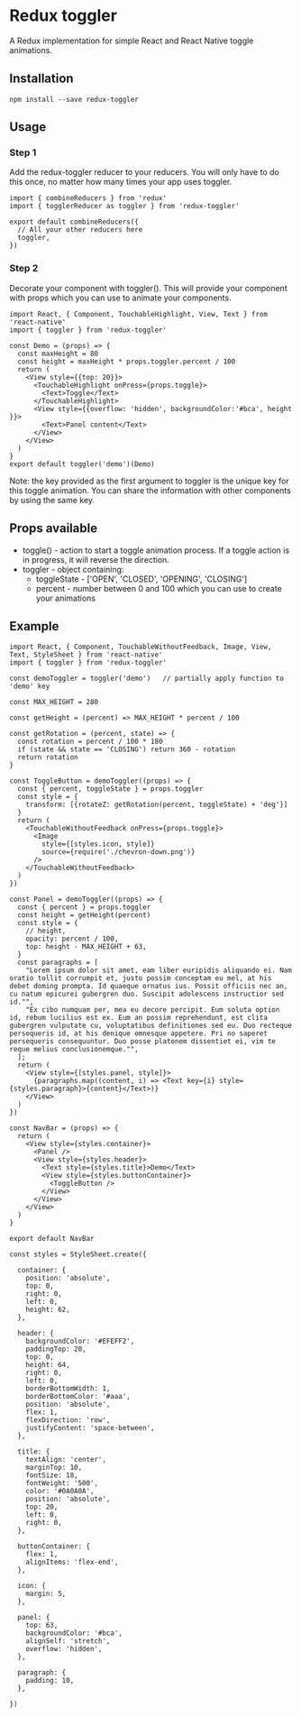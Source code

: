 # Redux toggler
A Redux implementation for simple React and React Native toggle animations.

## Installation
```npm install --save redux-toggler```

## Usage
### Step 1
Add the redux-toggler reducer to your reducers. You will only have to do this once, no matter how many times your app uses toggler.

```
import { combineReducers } from 'redux'
import { togglerReducer as toggler } from 'redux-toggler'

export default combineReducers({
  // All your other reducers here
  toggler,
})
```

### Step 2
Decorate your component with toggler(). This will provide your component with props which you can use to animate your components.
```
import React, { Component, TouchableHighlight, View, Text } from 'react-native'
import { toggler } from 'redux-toggler'

const Demo = (props) => {
  const maxHeight = 80
  const height = maxHeight * props.toggler.percent / 100
  return (
    <View style={{top: 20}}>
      <TouchableHighlight onPress={props.toggle}>
        <Text>Toggle</Text>
      </TouchableHighlight>
      <View style={{overflow: 'hidden', backgroundColor:'#bca', height }}>
        <Text>Panel content</Text>
      </View>
    </View>
  )
}
export default toggler('demo')(Demo)
```

Note: the key provided as the first argument to toggler is the unique key for this toggle animation.
You can share the information with other components by using the same key.

## Props available
* toggle() - action to start a toggle animation process. If a toggle action is in progress, it will reverse the direction.
* toggler  - object containing:
    * toggleState - ['OPEN', 'CLOSED', 'OPENING', 'CLOSING']
    * percent - number between 0 and 100 which you can use to create your animations

## Example
```
import React, { Component, TouchableWithoutFeedback, Image, View, Text, StyleSheet } from 'react-native'
import { toggler } from 'redux-toggler'

const demoToggler = toggler('demo')   // partially apply function to 'demo' key

const MAX_HEIGHT = 280

const getHeight = (percent) => MAX_HEIGHT * percent / 100

const getRotation = (percent, state) => {
  const rotation = percent / 100 * 180
  if (state && state == 'CLOSING') return 360 - rotation
  return rotation
}

const ToggleButton = demoToggler((props) => {
  const { percent, toggleState } = props.toggler
  const style = {
    transform: [{rotateZ: getRotation(percent, toggleState) + 'deg'}]
  }
  return (
    <TouchableWithoutFeedback onPress={props.toggle}>
      <Image
        style={[styles.icon, style]}
        source={require('./chevron-down.png')}
      />
    </TouchableWithoutFeedback>
  )
})

const Panel = demoToggler((props) => {
  const { percent } = props.toggler
  const height = getHeight(percent)
  const style = {
    // height,
    opacity: percent / 100,
    top: height - MAX_HEIGHT + 63,
  }
  const paragraphs = [
    "Lorem ipsum dolor sit amet, eam liber euripidis aliquando ei. Nam oratio tollit corrumpit et, justo possim conceptam eu mel, at his debet doming prompta. Id quaeque ornatus ius. Possit officiis nec an, cu natum epicurei gubergren duo. Suscipit adolescens instructior sed id."",
    "Ex cibo numquam per, mea eu decore percipit. Eum soluta option id, rebum lucilius est ex. Eum an possim reprehendunt, est clita gubergren vulputate cu, voluptatibus definitiones sed eu. Duo recteque persequeris id, at his denique omnesque appetere. Pri no saperet persequeris consequuntur. Duo posse platonem dissentiet ei, vim te reque melius conclusionemque."",
  ];
  return (
    <View style={[styles.panel, style]}>
      {paragraphs.map((content, i) => <Text key={i} style={styles.paragraph}>{content}</Text>)}
    </View>
  )
})

const NavBar = (props) => {
  return (
    <View style={styles.container}>
      <Panel />
      <View style={styles.header}>
        <Text style={styles.title}>Demo</Text>
        <View style={styles.buttonContainer}>
          <ToggleButton />
        </View>
      </View>
    </View>
  )
}

export default NavBar

const styles = StyleSheet.create({

  container: {
    position: 'absolute',
    top: 0,
    right: 0,
    left: 0,
    height: 62,
  },

  header: {
    backgroundColor: '#EFEFF2',
    paddingTop: 20,
    top: 0,
    height: 64,
    right: 0,
    left: 0,
    borderBottomWidth: 1,
    borderBottomColor: '#aaa',
    position: 'absolute',
    flex: 1,
    flexDirection: 'row',
    justifyContent: 'space-between',
  },

  title: {
    textAlign: 'center',
    marginTop: 10,
    fontSize: 18,
    fontWeight: '500',
    color: '#0A0A0A',
    position: 'absolute',
    top: 20,
    left: 0,
    right: 0,
  },

  buttonContainer: {
    flex: 1,
    alignItems: 'flex-end',
  },

  icon: {
    margin: 5,
  },

  panel: {
    top: 63,
    backgroundColor: '#bca',
    alignSelf: 'stretch',
    overflow: 'hidden',
  },

  paragraph: {
    padding: 10,
  },

})
```
